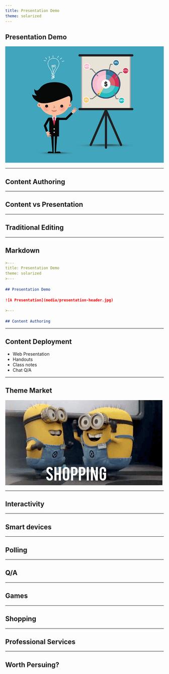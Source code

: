 ```yaml
---
title: Presentation Demo
theme: solarized
---
```


## Presentation Demo

![A Presentation](media/presentation-header.jpg) <!-- .element: style="max-width: 400px;" -->

---

## Content Authoring

----

## Content vs Presentation

----

## Traditional Editing

----

## Markdown

```markdown
>---
title: Presentation Demo
theme: solarized
>---

## Presentation Demo

![A Presentation](media/presentation-header.jpg)

>---

## Content Authoring

```

----

## Content Deployment

* Web Presentation <!-- .element: class="fragment fade-up" -->
* Handouts <!-- .element: class="fragment fade-up" -->
* Class notes <!-- .element: class="fragment fade-up" -->
* Chat Q/A <!-- .element: class="fragment fade-up" -->

---

## Theme Market

![Minions Shopping](media/shopping.gif)

---

## Interactivity

----

## Smart devices

----

## Polling

----

## Q/A

----

## Games

----

## Shopping

---

## Professional Services

---

## Worth Persuing?
